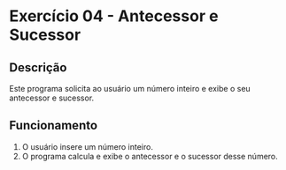 # Exercício 04 - Antecessor e Sucessor

## Descrição
Este programa solicita ao usuário um número inteiro e exibe o seu antecessor e sucessor.

## Funcionamento
1. O usuário insere um número inteiro.
2. O programa calcula e exibe o antecessor e o sucessor desse número.
